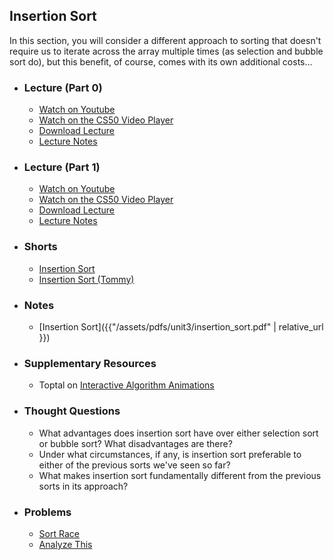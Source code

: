 ## Insertion Sort

In this section, you will consider a different approach to sorting that doesn't require us to iterate across the array multiple times (as selection and bubble sort do), but this benefit, of course, comes with its own additional costs...

- ### Lecture (Part 0)
  - [Watch on Youtube](https://www.youtube.com/embed/U9o49qwa6hk?start=1731&end=1879)
  - [Watch on the CS50 Video Player](https://video.cs50.net/2017/fall/lectures/3?t=0h28m51s)
  - [Download Lecture](http://cdn.cs50.net/2017/fall/lectures/3/lecture3-720p.mp4?download)
  - [Lecture Notes](https://docs.cs50.net/2017/fall/notes/3/lecture3.html#sorting)

- ### Lecture (Part 1)
  - [Watch on Youtube](https://www.youtube.com/embed/U9o49qwa6hk?start=2592&end=2716)
  - [Watch on the CS50 Video Player](https://video.cs50.net/2017/fall/lectures/3?t=0h43m12s)
  - [Download Lecture](http://cdn.cs50.net/2017/fall/lectures/3/lecture3-720p.mp4?download)
  - [Lecture Notes](https://docs.cs50.net/2017/fall/notes/3/lecture3.html#sorting)

- ### Shorts
  - [Insertion Sort](https://www.youtube.com/embed/kU9M51eKSX8)
  - [Insertion Sort (Tommy)](https://www.youtube.com/embed/DFG-XuyPYUQ)

- ### Notes
  - [Insertion Sort]({{"/assets/pdfs/unit3/insertion_sort.pdf" | relative_url }})
  
- ### Supplementary Resources
  - Toptal on [Interactive Algorithm Animations](https://www.toptal.com/developers/sorting-algorithms)

- ### Thought Questions
  - What advantages does insertion sort have over either selection sort or bubble sort? What disadvantages are there?
  - Under what circumstances, if any, is insertion sort preferable to either of the previous sorts we've seen so far?
  - What makes insertion sort fundamentally different from the previous sorts in its approach?

- ### Problems
  - [Sort Race](https://docs.cs50.net/2018/ap/problems/race/race.html)
  - [Analyze This](https://docs.cs50.net/2018/ap/problems/analyze/analyze.html)
